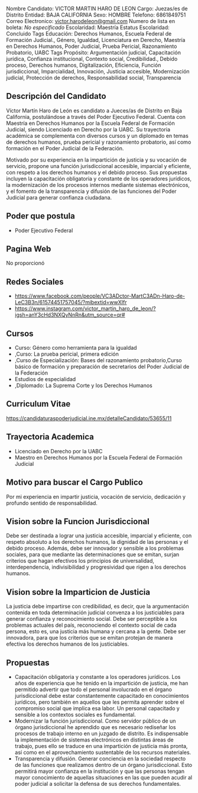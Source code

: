 Nombre Candidato: VICTOR MARTIN HARO DE LEON
Cargo: Juezas/es de Distrito
Entidad: BAJA CALIFORNIA
Sexo: HOMBRE
Telefono: 6861849751
Correo Electronico: victor.harodeleon@gmail.com
Numero de lista en boleta: *No especificado*
Escolaridad: Maestría
Estatus Escolaridad: Concluido
Tags Educación: Derechos Humanos, Escuela Federal de Formación Judicial., Género, Igualdad, Licenciatura en Derecho, Maestría en Derechos Humanos, Poder Judicial, Prueba Pericial, Razonamiento Probatorio, UABC
Tags Propósito: Argumentación judicial, Capacitación jurídica, Confianza institucional, Contexto social, Credibilidad., Debido proceso, Derechos humanos, Digitalización, Eficiencia, Función jurisdiccional, Imparcialidad, Innovación, Justicia accesible, Modernización judicial, Protección de derechos, Responsabilidad social, Transparencia


## Descripción del Candidato 

Víctor Martín Haro de León es candidato a Jueces/as de Distrito en Baja California, postulándose a través del Poder Ejecutivo Federal. Cuenta con Maestría en Derechos Humanos por la Escuela Federal de Formación Judicial, siendo Licenciado en Derecho por la UABC. Su trayectoria académica se complementa con diversos cursos y un diplomado en temas de derechos humanos, prueba pericial y razonamiento probatorio, así como formación en el Poder Judicial de la Federación.

Motivado por su experiencia en la impartición de justicia y su vocación de servicio, propone una función jurisdiccional accesible, imparcial y eficiente, con respeto a los derechos humanos y el debido proceso. Sus propuestas incluyen la capacitación obligatoria y constante de los operadores jurídicos, la modernización de los procesos internos mediante sistemas electrónicos, y el fomento de la transparencia y difusión de las funciones del Poder Judicial para generar confianza ciudadana.


## Poder que postula

- Poder Ejecutivo Federal


## Pagina Web

No proporcionó


## Redes Sociales

- https://www.facebook.com/people/VC3ADctor-MartC3ADn-Haro-de-LeC3B3n/61574451757045/?mibextid=wwXIfr
- https://www.instagram.com/victor_martin_haro_de_leon/?igsh=anY3cHd3NXQyNnRn&utm_source=qr#


## Cursos

- Curso: Género como herramienta para la igualdad
- ,Curso: La prueba pericial, primera edición
- ,Curso de Especialización: Bases del razonamiento probatorio,Curso básico de formación y preparación de secretarios del Poder Judicial de la Federación
- Estudios de especialidad
- ,Diplomado: La Suprema Corte y los Derechos Humanos


## Curriculum Vitae

https://candidaturaspoderjudicial.ine.mx/detalleCandidato/53655/11


## Trayectoria Academica

- Licenciado en Derecho por la UABC
- Maestro en Derechos Humanos por la Escuela Federal de Formación Judicial


## Motivo para buscar el Cargo Publico

Por mi experiencia en impartir justicia, vocación de servicio, dedicación y profundo sentido de responsabilidad.


## Vision sobre la Funcion Jurisdiccional

Debe ser destinada a lograr una justicia accesible, imparcial y eficiente, con respeto absoluto a los derechos humanos, la dignidad de las personas y el debido proceso. Además, debe ser innovador y sensible a los problemas sociales, para que mediante las determinaciones que se emitan, surjan criterios que hagan efectivos los principios de universalidad, interdependencia, indivisibilidad y progresividad que rigen a los derechos humanos.


## Vision sobre la Imparticion de Justicia

La justicia debe impartirse con credibilidad, es decir, que la argumentación contenida en toda determinación judicial convenza a los justiciables para generar confianza y reconocimiento social. Debe ser perceptible a los problemas actuales del país, reconociendo el contexto social de cada persona, esto es, una justicia más humana y cercana a la gente. Debe ser innovadora, para que los criterios que se emitan protejan de manera efectiva los derechos humanos de los justiciables.


## Propuestas

- Capacitación obligatoria y constante a los operadores jurídicos. Los años de experiencia que he tenido en la impartición de justicia, me han permitido advertir que todo el personal involucrado en el órgano jurisdiccional debe estar constantemente capacitado en conocimientos jurídicos, pero también en aquellos que les permita aprender sobre el compromiso social que implica esa labor. Un personal capacitado y sensible a los contextos sociales es fundamental.
- Modernizar la función jurisdiccional. Como servidor público de un órgano jurisdiccional he aprendido que es necesario rediseñar los procesos de trabajo interno en un juzgado de distrito. Es indispensable la implementación de sistemas electrónicos en distintas áreas de trabajo, pues ello se traduce en una impartición de justicia más pronta, así como en el aprovechamiento sustentable de los recursos materiales.
- Transparencia y difusión. Generar conciencia en la sociedad respecto de las funciones que realizamos dentro de un órgano jurisdiccional. Esto permitirá mayor confianza en la institución y que las personas tengan mayor conocimiento de aquellas situaciones en las que pueden acudir al poder judicial a solicitar la defensa de sus derechos fundamentales.


